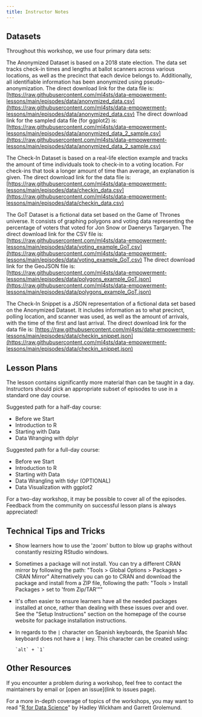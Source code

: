 ```yaml
---
title: Instructor Notes
---
```


## Datasets
Throughout this workshop, we use four primary data sets:

The Anonymized Dataset is based on a 2018 state election. The data set tracks 
check-in times and lengths at ballot scanners across various locations, as well 
as the precinct that each device belongs to. Additionally, all identifiable 
information has been anonymized using pseudo-anonymization.
The direct download link for the data file is: [https://raw.githubusercontent.com/ml4sts/data-empowerment-lessons/main/episodes/data/anonymized_data.csv](https://raw.githubusercontent.com/ml4sts/data-empowerment-lessons/main/episodes/data/anonymized_data.csv)
The direct download link for the sampled data file (for ggplot2) is: [https://raw.githubusercontent.com/ml4sts/data-empowerment-lessons/main/episodes/data/anonymized_data_2_sample.csv](https://raw.githubusercontent.com/ml4sts/data-empowerment-lessons/main/episodes/data/anonymized_data_2_sample.csv)

The Check-In Dataset is based on a real-life election example and tracks the 
amount of time individuals took to check-in to a voting location. For check-ins 
that took a longer amount of time than average, an explanation is given.
The direct download link for the data file is: [https://raw.githubusercontent.com/ml4sts/data-empowerment-lessons/main/episodes/data/checkin_data.csv](https://raw.githubusercontent.com/ml4sts/data-empowerment-lessons/main/episodes/data/checkin_data.csv)

The GoT Dataset is a fictional data set based on the Game of Thrones universe. 
It consists of graphing polygons and voting data representing the percentage of 
voters that voted for Jon Snow or Daenerys Targaryen.
The direct download link for the CSV file is: [https://raw.githubusercontent.com/ml4sts/data-empowerment-lessons/main/episodes/data/voting_example_GoT.csv](https://raw.githubusercontent.com/ml4sts/data-empowerment-lessons/main/episodes/data/voting_example_GoT.csv)
The direct download link for the GeoJSON file is: [https://raw.githubusercontent.com/ml4sts/data-empowerment-lessons/main/episodes/data/polygons_example_GoT.json](https://raw.githubusercontent.com/ml4sts/data-empowerment-lessons/main/episodes/data/polygons_example_GoT.json)

The Check-In Snippet is a JSON representation of a fictional data set based on the 
Anonymized Dataset. It includes information as to what precinct, polling location, 
and scanner was used, as well as the amount of arrivals, with the time of the 
first and last arrival.
The direct download link for the data file is: [https://raw.githubusercontent.com/ml4sts/data-empowerment-lessons/main/episodes/data/checkin_snippet.json](https://raw.githubusercontent.com/ml4sts/data-empowerment-lessons/main/episodes/data/checkin_snippet.json)



## Lesson Plans
The lesson contains significantly more material than can be taught in a day. 
Instructors should pick an appropriate subset of episodes to use in a standard 
one day course.

Suggested path for a half-day course:
- Before we Start
- Introduction to R
- Starting with Data
- Data Wranging with dplyr

Suggested path for a full-day course:
- Before we Start
- Introduction to R
- Starting with Data
- Data Wrangling with tidyr (OPTIONAL)
- Data Visualization with ggplot2

For a two-day workshop, it may be possible to cover all of the episodes. Feedback 
from the community on successful lesson plans is always appreciated!



## Technical Tips and Tricks
- Show learners how to use the 'zoom' button to blow up graphs without constantly 
  resizing RStudio windows.
  
- Sometimes a package will not install. You can try a different CRAN mirror by 
  following the path: "Tools > Global Options > Packages > CRAN Mirror"
  Alternatively you can go to CRAN and download the package and install from a ZIP
  file, following the path: "Tools > Install Packages > set to 'from Zip/TAR'""
  
- It's often easier to ensure learners have all the needed packages installed at 
  once, rather than dealing with these issues over and over. See the "Setup Instructions"
  section on the homepage of the course website for package installation instructions.

- In regards to the `|` character on Spanish keyboards, the Spanish Mac keyboard 
  does not have a `|` key. This character can be created using:
  ```
  `alt` + `1`
  ```



## Other Resources
If you encounter a problem during a workshop, feel free to contact the maintainers 
by email or [open an issue](link to issues page).

For a more in-depth coverage of topics of the workshops, you may want to read 
"[R for Data Science](https://r4ds.had.co.nz/)" by Hadley Wickham and Garrett 
Grolemund.


